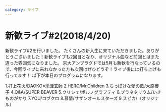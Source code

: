 ```yaml
---
category: ライブ
---
```

# 新歓ライブ#2(2018/4/20)

新歓ライブ#2を行いました。
たくさんの新入生に来ていただきました。ありがとうございました！新歓ライブも2回目となり、オリジナル曲など前回とはまた違った雰囲気になりました。
京大アンプラグドでは5月も新歓を行なっているので、今回ライブに来れなかった方も次回はぜひどうぞ！ライブ後には打ち上げも行ってます！
以下が本日のプログラムになります。

1.打上花火/DAOKO×米津玄師
2.HERO/Mr.Children
3.ちっぽけな愛の歌/大原櫻子
4.Q&A/SUPER BEAVER
5.クリシェ/ポルノグラフティ
6.プラネタリウム/いきものがかり
7.YOU/コブクロ
8.慕情/サザンオールスターズ
9.スピカ/（オリジナル）


